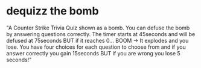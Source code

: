 # dequizz the bomb

"A Counter Strike Trivia Quiz shown as a bomb.
You can defuse the bomb by answering questions correctly.
The timer starts at 45seconds and will be defused at 75seconds BUT if it reaches 0... BOOM -> It explodes and you lose.
You have four choices for each question to choose from and if you answer correctly you gain 15seconds BUT if you are wrong you lose 5 seconds!"
